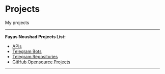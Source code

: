# Projects

My projects

---

**Fayas Noushad Projects List:**

- [APIs](https://api.fayas.me)
- [Telegram Bots](https://telegrambots.fayas.me)
- [Telegram Repositories](https://telegramrepositories.fayas.me)
- [GitHub Opensource Projects](https://github.com/FayasNoushad?tab=repositories)

---

